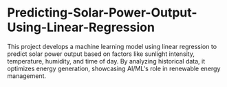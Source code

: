 # Predicting-Solar-Power-Output-Using-Linear-Regression
This project develops a machine learning model using linear regression to predict solar power output based on factors like sunlight intensity, temperature, humidity, and time of day. By analyzing historical data, it optimizes energy generation, showcasing AI/ML's role in renewable energy management.
